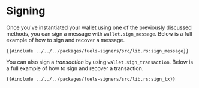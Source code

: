 # Signing

Once you've instantiated your wallet using one of the previously discussed methods, you can sign a message with `wallet.sign_message`. Below is a full example of how to sign and recover a message.

```rust,ignore
{{#include ../../../packages/fuels-signers/src/lib.rs:sign_message}}
```

You can also sign a _transaction_ by using `wallet.sign_transaction`. Below is a full example of how to sign and recover a transaction.

```rust,ignore
{{#include ../../../packages/fuels-signers/src/lib.rs:sign_tx}}
```
